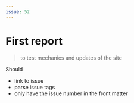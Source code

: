 ```yaml
---
issue: 52
---
```


# First report

> to test mechanics and updates of the site

Should
- link to issue
- parse issue tags
- only have the issue number in the front matter